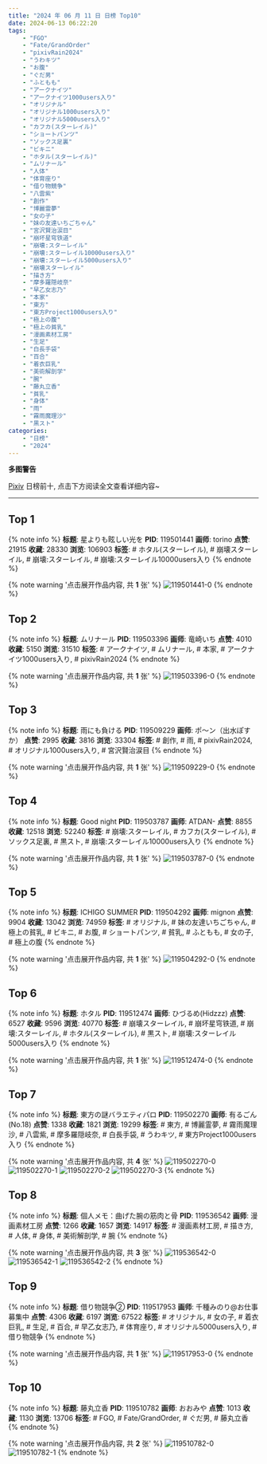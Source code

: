 ```yaml
---
title: "2024 年 06 月 11 日 日榜 Top10"
date: 2024-06-13 06:22:20
tags:
    - "FGO"
    - "Fate/GrandOrder"
    - "pixivRain2024"
    - "うわキツ"
    - "お腹"
    - "ぐだ男"
    - "ふともも"
    - "アークナイツ"
    - "アークナイツ1000users入り"
    - "オリジナル"
    - "オリジナル1000users入り"
    - "オリジナル5000users入り"
    - "カフカ(スターレイル)"
    - "ショートパンツ"
    - "ソックス足裏"
    - "ビキニ"
    - "ホタル(スターレイル)"
    - "ムリナール"
    - "人体"
    - "体育座り"
    - "借り物競争"
    - "八雲紫"
    - "創作"
    - "博麗霊夢"
    - "女の子"
    - "妹の友達いちごちゃん"
    - "宮沢賢治涙目"
    - "崩坏星穹铁道"
    - "崩壊:スターレイル"
    - "崩壊:スターレイル10000users入り"
    - "崩壊:スターレイル5000users入り"
    - "崩壊スターレイル"
    - "描き方"
    - "摩多羅隠岐奈"
    - "早乙女志乃"
    - "本家"
    - "東方"
    - "東方Project1000users入り"
    - "極上の腹"
    - "極上の貧乳"
    - "漫画素材工房"
    - "生足"
    - "白長手袋"
    - "百合"
    - "着衣巨乳"
    - "美術解剖学"
    - "腕"
    - "藤丸立香"
    - "貧乳"
    - "身体"
    - "雨"
    - "霧雨魔理沙"
    - "黒スト"
categories:
    - "日榜"
    - "2024"
---
```


<i class="fa fa-triangle-exclamation"></i>**多图警告**<i class="fa fa-triangle-exclamation"></i>

[Pixiv](https://www.pixiv.net/) 日榜前十, 点击下方阅读全文查看详细内容~

<!-- more -->

---

## Top 1

{% note info %}
**标题**: 星よりも眩しい光を
**PID**: 119501441 **画师**: torino
**点赞**: 21915 **收藏**: 28330 **浏览**: 106903
**标签**: # ホタル(スターレイル), # 崩壊スターレイル, # 崩壊:スターレイル, # 崩壊:スターレイル10000users入り
{% endnote %}

{% note warning '点击展开作品内容, 共 **1** 张' %}
![119501441-0](https://i.pixiv.re/img-original/img/2024/06/10/00/01/02/119501441_p0.jpg)
{% endnote %}

## Top 2

{% note info %}
**标题**: ムリナール
**PID**: 119503396 **画师**: 竜崎いち
**点赞**: 4010 **收藏**: 5150 **浏览**: 31510
**标签**: # アークナイツ, # ムリナール, # 本家, # アークナイツ1000users入り, # pixivRain2024
{% endnote %}

{% note warning '点击展开作品内容, 共 **1** 张' %}
![119503396-0](https://i.pixiv.re/img-original/img/2024/06/10/00/51/11/119503396_p0.jpg)
{% endnote %}

## Top 3

{% note info %}
**标题**: 雨にも負ける
**PID**: 119509229 **画师**: ポ～ン（出水ぽすか）
**点赞**: 2995 **收藏**: 3816 **浏览**: 33304
**标签**: # 創作, # 雨, # pixivRain2024, # オリジナル1000users入り, # 宮沢賢治涙目
{% endnote %}

{% note warning '点击展开作品内容, 共 **1** 张' %}
![119509229-0](https://i.pixiv.re/img-original/img/2024/06/10/07/30/01/119509229_p0.jpg)
{% endnote %}

## Top 4

{% note info %}
**标题**: Good night
**PID**: 119503787 **画师**: ATDAN-
**点赞**: 8855 **收藏**: 12518 **浏览**: 52240
**标签**: # 崩壊:スターレイル, # カフカ(スターレイル), # ソックス足裏, # 黒スト, # 崩壊:スターレイル10000users入り
{% endnote %}

{% note warning '点击展开作品内容, 共 **1** 张' %}
![119503787-0](https://i.pixiv.re/img-original/img/2024/06/10/01/31/45/119503787_p0.png)
{% endnote %}

## Top 5

{% note info %}
**标题**: ICHIGO SUMMER
**PID**: 119504292 **画师**: mignon
**点赞**: 9904 **收藏**: 13042 **浏览**: 74959
**标签**: # オリジナル, # 妹の友達いちごちゃん, # 極上の貧乳, # ビキニ, # お腹, # ショートパンツ, # 貧乳, # ふともも, # 女の子, # 極上の腹
{% endnote %}

{% note warning '点击展开作品内容, 共 **1** 张' %}
![119504292-0](https://i.pixiv.re/img-original/img/2024/06/10/01/23/35/119504292_p0.jpg)
{% endnote %}

## Top 6

{% note info %}
**标题**: ホタル
**PID**: 119512474 **画师**: ひづるめ(Hidzzz)
**点赞**: 6527 **收藏**: 9596 **浏览**: 40770
**标签**: # 崩壊スターレイル, # 崩坏星穹铁道, # 崩壊:スターレイル, # ホタル(スターレイル), # 黒スト, # 崩壊:スターレイル5000users入り
{% endnote %}

{% note warning '点击展开作品内容, 共 **1** 张' %}
![119512474-0](https://i.pixiv.re/img-original/img/2024/06/10/11/50/07/119512474_p0.jpg)
{% endnote %}

## Top 7

{% note info %}
**标题**: 東方の謎バラエティパロ
**PID**: 119502270 **画师**: 有るごん (No.18)
**点赞**: 1338 **收藏**: 1821 **浏览**: 19299
**标签**: # 東方, # 博麗霊夢, # 霧雨魔理沙, # 八雲紫, # 摩多羅隠岐奈, # 白長手袋, # うわキツ, # 東方Project1000users入り
{% endnote %}

{% note warning '点击展开作品内容, 共 **4** 张' %}
![119502270-0](https://i.pixiv.re/img-original/img/2024/06/10/00/15/22/119502270_p0.png)
![119502270-1](https://i.pixiv.re/img-original/img/2024/06/10/00/15/22/119502270_p1.png)
![119502270-2](https://i.pixiv.re/img-original/img/2024/06/10/00/15/22/119502270_p2.png)
![119502270-3](https://i.pixiv.re/img-original/img/2024/06/10/00/15/22/119502270_p3.png)
{% endnote %}

## Top 8

{% note info %}
**标题**: 個人メモ：曲げた腕の筋肉と骨
**PID**: 119536542 **画师**: 漫画素材工房
**点赞**: 1266 **收藏**: 1657 **浏览**: 14917
**标签**: # 漫画素材工房, # 描き方, # 人体, # 身体, # 美術解剖学, # 腕
{% endnote %}

{% note warning '点击展开作品内容, 共 **3** 张' %}
![119536542-0](https://i.pixiv.re/img-original/img/2024/06/11/06/00/11/119536542_p0.jpg)
![119536542-1](https://i.pixiv.re/img-original/img/2024/06/11/06/00/11/119536542_p1.jpg)
![119536542-2](https://i.pixiv.re/img-original/img/2024/06/11/06/00/11/119536542_p2.jpg)
{% endnote %}

## Top 9

{% note info %}
**标题**: 借り物競争②
**PID**: 119517953 **画师**: 千種みのり@お仕事募集中
**点赞**: 4306 **收藏**: 6197 **浏览**: 67522
**标签**: # オリジナル, # 女の子, # 着衣巨乳, # 生足, # 百合, # 早乙女志乃, # 体育座り, # オリジナル5000users入り, # 借り物競争
{% endnote %}

{% note warning '点击展开作品内容, 共 **1** 张' %}
![119517953-0](https://i.pixiv.re/img-original/img/2024/06/10/17/22/29/119517953_p0.jpg)
{% endnote %}

## Top 10

{% note info %}
**标题**: 藤丸立香
**PID**: 119510782 **画师**: おおみや
**点赞**: 1013 **收藏**: 1130 **浏览**: 13706
**标签**: # FGO, # Fate/GrandOrder, # ぐだ男, # 藤丸立香
{% endnote %}

{% note warning '点击展开作品内容, 共 **2** 张' %}
![119510782-0](https://i.pixiv.re/img-original/img/2024/06/10/09/44/41/119510782_p0.jpg)
![119510782-1](https://i.pixiv.re/img-original/img/2024/06/10/09/44/41/119510782_p1.jpg)
{% endnote %}

